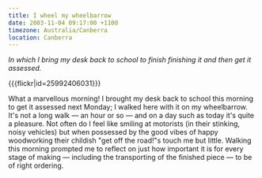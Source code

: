 ```yaml
---
title: I wheel my wheelbarrow
date: 2003-11-04 09:17:00 +1100
timezone: Australia/Canberra
location: Canberra
---
```

*In which I bring my desk back to school to finish finishing it and then get it assessed.*

{{{flickr|id=25992406031}}}

What a marvellous morning!
I brought my desk back to school this morning to get it assessed next Monday;
I walked here with it on my wheelbarrow.
It's not a long walk — an hour or so — and on a day such as today it's quite a pleasure.
Not often do I feel like smiling at motorists (in their stinking, noisy vehicles)
but when possessed by the good vibes of happy woodworking their childish "get off the road!"s touch me but little.
Walking this morning prompted me to reflect on just how important it is for every stage of making
— including the transporting of the finished piece — to be of right ordering.

